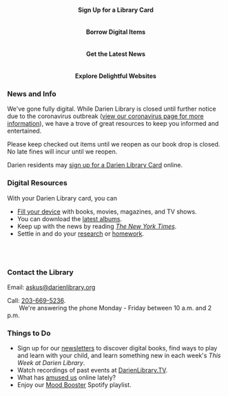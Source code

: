 <div class="row">
<div class="col-md-3" style="text-align:center;">
	<a style="text-decoration:none; font-weight:bold;" href="https://dar.to/2wtxmld"><i class="fa fa-barcode fa-4x" style="color:#08728c;" aria-hidden="true"></i><br />Sign Up for a Library Card </a>
<br /><br />
</div>
<div class="col-md-3" style="text-align:center;">
	<a style="text-decoration:none; font-weight:bold;" href="https://dar.to/2JggW2x"><i class="fa fa-book fa-4x" style="color:#08728c;" aria-hidden="true"></i><br />Borrow Digital Items</a><br /><br />
</div>
<div class="col-md-3" style="text-align:center;">
	<a style="text-decoration:none; font-weight:bold;" href="https://dar.to/2wom1mg"><i class="fa fa-envelope fa-4x" style="color:#08728c;" aria-hidden="true"></i><br />Get the Latest News</a><br /><br />
</div>
<div class="col-md-3" style="text-align:center;">
	<a style="text-decoration:none; font-weight:bold;" href="https://dar.to/3aer7k0"><i class="fa fa-heart fa-4x" style="color:#08728c;" aria-hidden="true"></i><br />Explore Delightful Websites</a>
</div>
</div>

<div class="margin-bottom-50"></div>
<div class="row">
<div class="col-md-6">

### News and Info
We've gone fully digital. While Darien Library is closed until further notice due to the coronavirus outbreak ([view our coronavirus page for more information](https://dar.to/2vDwjid "View our coronavirus page for more information")), we have a trove of great resources to keep you informed and entertained. 

Please keep checked out items until we reopen as our book drop is closed. No late fines will incur until we reopen. 

Darien residents may [sign up for a Darien Library Card](https://dar.to/2wtxmld "sign up for a Darien Library Card") online. 


<div class="margin-bottom-50"></div>

### Digital Resources
With your Darien Library card, you can 

* [Fill your device](https://dar.to/2JggW2x "fill your device") with books, movies, magazines, and TV shows. 
* You can download the [latest albums](https://dar.to/3djRyGQ "latest albums"). 
* Keep up with the news by reading [_The New York Times_](https://dar.to/3bhUjqq "The New York Times"). 
* Settle in and do your [research](https://dar.to/2J0bBfo "research") or [homework](https://dar.to/39aJBAi "homework").
<br />
<br />
</div>
<div class="col-md-6">

### Contact the Library

Email: [askus@darienlibrary.org](mailto:askus@dairenlibraryorg "Email Darien Library")

Call: [203-669-5236](tel:2036695236 "Call Darien Library").<br />      
We're answering the phone Monday - Friday between 10 a.m. and 2 p.m. 

<div class="margin-bottom-50"></div>

### Things to Do
* Sign up for our [newsletters](https://dar.to/2wom1mg "newsletters") to discover digital books, find ways to play and learn with your child, and learn something new in each week's _This Week at Darien Library_. 
* Watch recordings of past events at [DarienLibrary.TV](https://dar.to/399tcMG "DarienLibrary.TV").
* What has [amused us](https://dar.to/3aer7k0 "amused us") online lately?
* Enjoy our [Mood Booster](https://dar.to/3boOdVb "Mood Booster") Spotify playlist. 

</div>
</div>